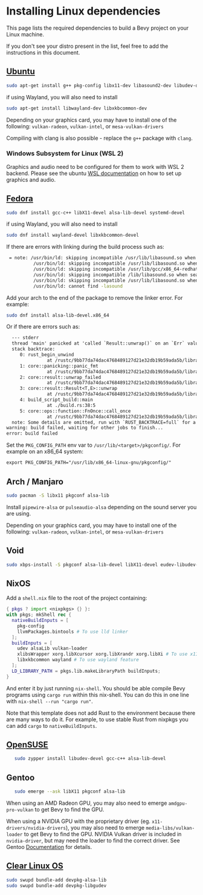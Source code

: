 # Installing Linux dependencies

This page lists the required dependencies to build a Bevy project on your Linux machine.

If you don't see your distro present in the list, feel free to add the instructions in this document.

## [Ubuntu](https://ubuntu.com/)

```bash
sudo apt-get install g++ pkg-config libx11-dev libasound2-dev libudev-dev
```

if using Wayland, you will also need to install

```bash
sudo apt-get install libwayland-dev libxkbcommon-dev
```

Depending on your graphics card, you may have to install one of the following:
`vulkan-radeon`, `vulkan-intel`, or `mesa-vulkan-drivers`

Compiling with clang is also possible - replace the `g++` package with `clang`.

### Windows Subsystem for Linux (WSL 2)

Graphics and audio need to be configured for them to work with WSL 2 backend.
Please see the ubuntu [WSL documentation](https://wiki.ubuntu.com/WSL) on how to set up graphics and audio.

## [Fedora](https://getfedora.org/)

```bash
sudo dnf install gcc-c++ libX11-devel alsa-lib-devel systemd-devel
```

if using Wayland, you will also need to install

```bash
sudo dnf install wayland-devel libxkbcommon-devel
```

If there are errors with linking during the build process such as:

```bash
 = note: /usr/bin/ld: skipping incompatible /usr/lib/libasound.so when searching for -lasound
          /usr/bin/ld: skipping incompatible /usr/lib/libasound.so when searching for -lasound
          /usr/bin/ld: skipping incompatible /usr/lib/gcc/x86_64-redhat-linux/10/../../../libasound.so when searching for -lasound
          /usr/bin/ld: skipping incompatible /lib/libasound.so when searching for -lasound
          /usr/bin/ld: skipping incompatible /usr/lib/libasound.so when searching for -lasound
          /usr/bin/ld: cannot find -lasound
```

Add your arch to the end of the package to remove the linker error. For example:

```bash
sudo dnf install alsa-lib-devel.x86_64
```

Or if there are errors such as:

```txt
  --- stderr
  thread 'main' panicked at 'called `Result::unwrap()` on an `Err` value: "`\"pkg-config\" \"--libs\" \"--cflags\" \"libudev\"` did not exit successfully: exit status: 1\n--- stderr\nPackage libudev was not found in the pkg-config search path.\nPerhaps you should add the directory containing `libudev.pc'\nto the PKG_CONFIG_PATH environment variable\nNo package 'libudev' found\n"', /home/<user>/.cargo/registry/src/github.com-1ecc6299db9ec823/libudev-sys-0.1.4/build.rs:38:41
  stack backtrace:
     0: rust_begin_unwind
               at /rustc/9bb77da74dac4768489127d21e32db19b59ada5b/library/std/src/panicking.rs:517:5
     1: core::panicking::panic_fmt
               at /rustc/9bb77da74dac4768489127d21e32db19b59ada5b/library/core/src/panicking.rs:96:14
     2: core::result::unwrap_failed
               at /rustc/9bb77da74dac4768489127d21e32db19b59ada5b/library/core/src/result.rs:1617:5
     3: core::result::Result<T,E>::unwrap
               at /rustc/9bb77da74dac4768489127d21e32db19b59ada5b/library/core/src/result.rs:1299:23
     4: build_script_build::main
               at ./build.rs:38:5
     5: core::ops::function::FnOnce::call_once
               at /rustc/9bb77da74dac4768489127d21e32db19b59ada5b/library/core/src/ops/function.rs:227:5
  note: Some details are omitted, run with `RUST_BACKTRACE=full` for a verbose backtrace.
warning: build failed, waiting for other jobs to finish...
error: build failed
```

Set the `PKG_CONFIG_PATH` env var to `/usr/lib/<target>/pkgconfig/`. For example on an x86_64 system:

```txt
export PKG_CONFIG_PATH="/usr/lib/x86_64-linux-gnu/pkgconfig/"
```

## Arch / Manjaro

```bash
sudo pacman -S libx11 pkgconf alsa-lib
```

Install `pipewire-alsa` or `pulseaudio-alsa` depending on the sound server you are using.

Depending on your graphics card, you may have to install one of the following:
`vulkan-radeon`, `vulkan-intel`, or `mesa-vulkan-drivers`

## Void

```bash
sudo xbps-install -S pkgconf alsa-lib-devel libX11-devel eudev-libudev-devel
```

## NixOS

Add a `shell.nix` file to the root of the project containing:

```nix
{ pkgs ? import <nixpkgs> {} }:
with pkgs; mkShell rec {
  nativeBuildInputs = [
    pkg-config
    llvmPackages.bintools # To use lld linker
  ];
  buildInputs = [
    udev alsaLib vulkan-loader
    xlibsWrapper xorg.libXcursor xorg.libXrandr xorg.libXi # To use x11 feature
    libxkbcommon wayland # To use wayland feature
  ];
  LD_LIBRARY_PATH = pkgs.lib.makeLibraryPath buildInputs;
}
```

And enter it by just running `nix-shell`. You should be able compile Bevy programs using `cargo run` within this nix-shell. You can do this in one line with `nix-shell --run "cargo run"`.

Note that this template does not add Rust to the environment because there are many ways to do it. For example, to use stable Rust from nixpkgs you can add `cargo` to `nativeBuildInputs`.

## [OpenSUSE](https://www.opensuse.org/)

```bash
   sudo zypper install libudev-devel gcc-c++ alsa-lib-devel
```

## Gentoo

```bash
   sudo emerge --ask libX11 pkgconf alsa-lib
```

When using an AMD Radeon GPU, you may also need to emerge `amdgpu-pro-vulkan` to get Bevy to find the GPU.

When using a NVIDIA GPU with the proprietary driver (eg. `x11-drivers/nvidia-drivers`), you may also need to emerge `media-libs/vulkan-loader` to get Bevy to find the GPU. NVIDIA Vulkan driver is included in `nvidia-driver`, but may need the loader to find the correct driver. See Gentoo [Documentation](https://wiki.gentoo.org/wiki/Vulkan) for details.

## [Clear Linux OS](https://clearlinux.org/)

```bash
sudo swupd bundle-add devpkg-alsa-lib
sudo swupd bundle-add devpkg-libgudev
```
